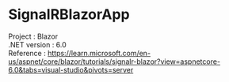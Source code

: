# SignalRBlazorApp

Project : Blazor <br>
.NET version : 6.0 <br>
Reference : https://learn.microsoft.com/en-us/aspnet/core/blazor/tutorials/signalr-blazor?view=aspnetcore-6.0&tabs=visual-studio&pivots=server

